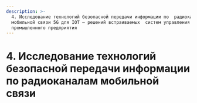 ```yaml
---
description: >-
  4. Исследование технологий безопасной передачи информации по  радиоканалам
  мобильной связи 5G для IOT – решений встраиваемых  систем управления
  промышленного предприятия
---
```


# 4. Исследование технологий безопасной передачи информации по  радиоканалам мобильной связи

